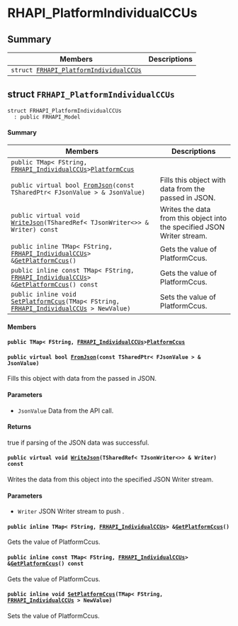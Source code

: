 # RHAPI_PlatformIndividualCCUs <a id="group__RHAPI__PlatformIndividualCCUs"></a>

## Summary

 Members                        | Descriptions                                
--------------------------------|---------------------------------------------
`struct `[`FRHAPI_PlatformIndividualCCUs`](#structFRHAPI__PlatformIndividualCCUs) | 

## struct `FRHAPI_PlatformIndividualCCUs` <a id="structFRHAPI__PlatformIndividualCCUs"></a>

```
struct FRHAPI_PlatformIndividualCCUs
  : public FRHAPI_Model
```

#### Summary

 Members                        | Descriptions                                
--------------------------------|---------------------------------------------
`public TMap< FString, `[`FRHAPI_IndividualCCUs`](RHAPI_IndividualCCUs.md#structFRHAPI__IndividualCCUs)` > `[`PlatformCcus`](#structFRHAPI__PlatformIndividualCCUs_1a9bc66a944baafa4b1b4796955ae19bfb) | 
`public virtual bool `[`FromJson`](#structFRHAPI__PlatformIndividualCCUs_1a99f88ee3fafb9fad675b53d661119b79)`(const TSharedPtr< FJsonValue > & JsonValue)` | Fills this object with data from the passed in JSON.
`public virtual void `[`WriteJson`](#structFRHAPI__PlatformIndividualCCUs_1a56e52f0e1c650225d97b95b4dfa66fd2)`(TSharedRef< TJsonWriter<>> & Writer) const` | Writes the data from this object into the specified JSON Writer stream.
`public inline TMap< FString, `[`FRHAPI_IndividualCCUs`](RHAPI_IndividualCCUs.md#structFRHAPI__IndividualCCUs)` > & `[`GetPlatformCcus`](#structFRHAPI__PlatformIndividualCCUs_1ab0aa45ea28850ff0954025afd80821c0)`()` | Gets the value of PlatformCcus.
`public inline const TMap< FString, `[`FRHAPI_IndividualCCUs`](RHAPI_IndividualCCUs.md#structFRHAPI__IndividualCCUs)` > & `[`GetPlatformCcus`](#structFRHAPI__PlatformIndividualCCUs_1ab453ea06efdbf264d0386af5a92e1d65)`() const` | Gets the value of PlatformCcus.
`public inline void `[`SetPlatformCcus`](#structFRHAPI__PlatformIndividualCCUs_1a02d6518127c49ad1d7fcfb0bdf1f243b)`(TMap< FString, `[`FRHAPI_IndividualCCUs`](RHAPI_IndividualCCUs.md#structFRHAPI__IndividualCCUs)` > NewValue)` | Sets the value of PlatformCcus.

#### Members

#### `public TMap< FString, `[`FRHAPI_IndividualCCUs`](RHAPI_IndividualCCUs.md#structFRHAPI__IndividualCCUs)` > `[`PlatformCcus`](#structFRHAPI__PlatformIndividualCCUs_1a9bc66a944baafa4b1b4796955ae19bfb) <a id="structFRHAPI__PlatformIndividualCCUs_1a9bc66a944baafa4b1b4796955ae19bfb"></a>

#### `public virtual bool `[`FromJson`](#structFRHAPI__PlatformIndividualCCUs_1a99f88ee3fafb9fad675b53d661119b79)`(const TSharedPtr< FJsonValue > & JsonValue)` <a id="structFRHAPI__PlatformIndividualCCUs_1a99f88ee3fafb9fad675b53d661119b79"></a>

Fills this object with data from the passed in JSON.

#### Parameters
* `JsonValue` Data from the API call.

#### Returns
true if parsing of the JSON data was successful.

#### `public virtual void `[`WriteJson`](#structFRHAPI__PlatformIndividualCCUs_1a56e52f0e1c650225d97b95b4dfa66fd2)`(TSharedRef< TJsonWriter<>> & Writer) const` <a id="structFRHAPI__PlatformIndividualCCUs_1a56e52f0e1c650225d97b95b4dfa66fd2"></a>

Writes the data from this object into the specified JSON Writer stream.

#### Parameters
* `Writer` JSON Writer stream to push .

#### `public inline TMap< FString, `[`FRHAPI_IndividualCCUs`](RHAPI_IndividualCCUs.md#structFRHAPI__IndividualCCUs)` > & `[`GetPlatformCcus`](#structFRHAPI__PlatformIndividualCCUs_1ab0aa45ea28850ff0954025afd80821c0)`()` <a id="structFRHAPI__PlatformIndividualCCUs_1ab0aa45ea28850ff0954025afd80821c0"></a>

Gets the value of PlatformCcus.

#### `public inline const TMap< FString, `[`FRHAPI_IndividualCCUs`](RHAPI_IndividualCCUs.md#structFRHAPI__IndividualCCUs)` > & `[`GetPlatformCcus`](#structFRHAPI__PlatformIndividualCCUs_1ab453ea06efdbf264d0386af5a92e1d65)`() const` <a id="structFRHAPI__PlatformIndividualCCUs_1ab453ea06efdbf264d0386af5a92e1d65"></a>

Gets the value of PlatformCcus.

#### `public inline void `[`SetPlatformCcus`](#structFRHAPI__PlatformIndividualCCUs_1a02d6518127c49ad1d7fcfb0bdf1f243b)`(TMap< FString, `[`FRHAPI_IndividualCCUs`](RHAPI_IndividualCCUs.md#structFRHAPI__IndividualCCUs)` > NewValue)` <a id="structFRHAPI__PlatformIndividualCCUs_1a02d6518127c49ad1d7fcfb0bdf1f243b"></a>

Sets the value of PlatformCcus.

